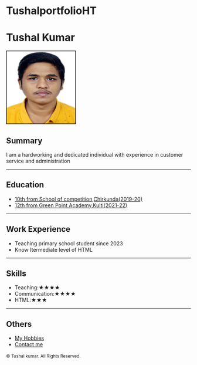 # TushalportfolioHT
<!DOCTYPE html>
<html lang="en">
<head>
    <meta charset="UTF-8">
    <meta http-equiv="X-UA-Compatible" content="IE=edge">
    <meta name="viewport" content="width=device-width, initial-scale=1.0">
    <title>Resume</title>
    <h1>Tushal Kumar</h1>
    <img src="./6250a.JPG" width="190" height="200"/>
    <h2>Summary</h2>
    <p>I am a hardworking and dedicated individual with experience in customer service and administration</p>
    <hr/>
    <h2>Education</h2>
    <p>
        <ul>
            <li><a href="https://schoolofcompetition.com/">10th from School of competition,Chirkunda(2019-20)</a></li>
            <Li><a href="https://www.greenpointacademy.org/">12th from Green Point Academy,Kulti(2021-22)</a> </Li>
        </ul>
    </p>
    <hr/>
    <h2>Work Experience</h2>
    <ul>
        <li>
            Teaching primary school student since 2023
        </li>
        <li>Know Itermediate level of HTML</li>
    </ul>
    <hr/>
    <h2>Skills</h2>
    <ul>
        <li>Teaching:★★★★
         </li>
        <li>Communication:★★★★</li>
        <li>HTML:★★★</li>
    </ul>
    <hr/>
    <h2>Others</h2>
    <ul>
        <li><a href="./indexresume copy.html">My Hobbies</a> </li>
        <li><a href="./indexresume copy 2.html">Contact me</a></li>
    </ul>
    <footer> <small>© Tushal kumar. All Rights Reserved.</small></footer>

</head>
<body>
    
</body>
</html>
